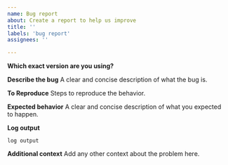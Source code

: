 ```yaml
---
name: Bug report
about: Create a report to help us improve
title: ''
labels: 'bug report'
assignees: ''

---
```


**Which exact version are you using?**

**Describe the bug**
A clear and concise description of what the bug is.

**To Reproduce**
Steps to reproduce the behavior.

**Expected behavior**
A clear and concise description of what you expected to happen.

**Log output**

```
log output
```

**Additional context**
Add any other context about the problem here.
